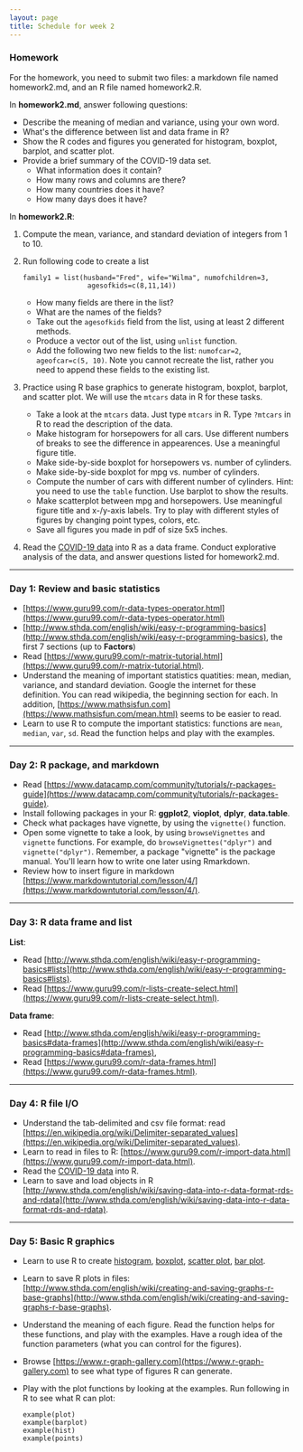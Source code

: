 ```yaml
---
layout: page
title: Schedule for week 2
---
```


### Homework

For the homework, you need to submit two files: a markdown file named homework2.md, and an R file named  homework2.R. 

In **homework2.md**, answer following questions: 

- Describe the meaning of median and variance, using your own word. 
- What's the difference between list and data frame in R?
- Show the R codes and figures you generated for histogram, boxplot, barplot, and scatter plot. 
- Provide a brief summary of the COVID-19 data set. 
	- What information does it contain? 
	- How many rows and columns are there? 
	- How many countries does it have? 
	- How many days does it have? 
 

In **homework2.R**:

1. Compute the mean, variance, and standard deviation of integers from 1 to 10.
2. Run following code to create a list 

	```
	family1 = list(husband="Fred", wife="Wilma", numofchildren=3,
					agesofkids=c(8,11,14))
	```
	- How many fields are there in the list?
	- What are the names of the fields?
	- Take out the `agesofkids` field from the list, using at least 2 different methods. 
	- Produce a vector out of the list, using `unlist` function.
	- Add the following two new fields to the list: `numofcar=2`, `ageofcar=c(5, 10)`. Note you cannot recreate the list, rather you need to append these fields to the existing list.               
	
4. Practice using R base graphics to generate histogram, boxplot, barplot, and scatter plot. We will use the `mtcars` data in R for these tasks. 
	- Take a look at the `mtcars` data. Just type `mtcars` in R. Type `?mtcars` in R to read the description of the data. 
	- Make histogram for horsepowers for all cars. Use different numbers of breaks to see the difference in appearences. Use a meaningful figure title.
	- Make side-by-side boxplot for horsepowers vs. number of cylinders. 
	- Make side-by-side boxplot for mpg vs. number of cylinders. 
	- Compute the number of cars with different number of cylinders. Hint: you need to use the `table` function. Use barplot to show the results. 
	- Make scatterplot between mpg and horsepowers. Use meaningful figure title and x-/y-axis labels. Try to play with different styles of figures by changing point types, colors, etc. 
	- Save all figures you made in pdf of size 5x5 inches. 
	
5. Read the [COVID-19 data](data/covid_19_clean_complete.csv) into R as a data frame. Conduct explorative analysis of the data, and answer questions listed for homework2.md. 


***

### Day 1: Review and basic statistics
- [https://www.guru99.com/r-data-types-operator.html](https://www.guru99.com/r-data-types-operator.html)
- [http://www.sthda.com/english/wiki/easy-r-programming-basics](http://www.sthda.com/english/wiki/easy-r-programming-basics), the first 7 sections (up to **Factors**)
- Read [https://www.guru99.com/r-matrix-tutorial.html](https://www.guru99.com/r-matrix-tutorial.html).
- Understand the meaning of important statistics quatities: mean, median, variance, and standard deviation. Google the internet for these definition. You can read wikipedia, the beginning section for each. In addition, [https://www.mathsisfun.com](https://www.mathsisfun.com/mean.html) seems to be easier to read. 
- Learn to use R to compute the important statistics: functions are ``mean``, ``median``, ``var``, ``sd``. Read the function helps and play with the examples. 

***

### Day 2: R package, and markdown
- Read [https://www.datacamp.com/community/tutorials/r-packages-guide](https://www.datacamp.com/community/tutorials/r-packages-guide).
- Install following packages in your R: **ggplot2**, **vioplot**, **dplyr**, **data.table**.
- Check what packages have vignette, by using the `vignette()` function. 
- Open some vignette to take a look, by using `browseVignettes` and `vignette` functions. For example, do `browseVignettes("dplyr")` and `vignette("dplyr")`. Remember, a package "vignette" is the package manual. You'll learn how to write one later using Rmarkdown. 
- Review how to insert figure in markdown [https://www.markdowntutorial.com/lesson/4/](https://www.markdowntutorial.com/lesson/4/). 

***

### Day 3: R data frame and list 
**List**:

- Read [http://www.sthda.com/english/wiki/easy-r-programming-basics#lists](http://www.sthda.com/english/wiki/easy-r-programming-basics#lists). 
- Read [https://www.guru99.com/r-lists-create-select.html](https://www.guru99.com/r-lists-create-select.html). 

**Data frame**:

- Read [http://www.sthda.com/english/wiki/easy-r-programming-basics#data-frames](http://www.sthda.com/english/wiki/easy-r-programming-basics#data-frames), 
- Read [https://www.guru99.com/r-data-frames.html](https://www.guru99.com/r-data-frames.html). 

***

### Day 4: R file I/O

- Understand the tab-delimited and csv file format: read [https://en.wikipedia.org/wiki/Delimiter-separated_values](https://en.wikipedia.org/wiki/Delimiter-separated_values). 
- Learn to read in files to R: [https://www.guru99.com/r-import-data.html](https://www.guru99.com/r-import-data.html). 
- Read the [COVID-19 data](data/covid_19_clean_complete.csv) into R. 
- Learn to save and load objects in R [http://www.sthda.com/english/wiki/saving-data-into-r-data-format-rds-and-rdata](http://www.sthda.com/english/wiki/saving-data-into-r-data-format-rds-and-rdata). 

***

### Day 5: Basic R graphics

- Learn to use R to create [histogram](https://www.statmethods.net/graphs/density.html), [boxplot](https://www.statmethods.net/graphs/boxplot.html), [scatter plot](https://www.statmethods.net/graphs/scatterplot.html), [bar plot](https://www.statmethods.net/graphs/bar.html). 
- Learn to save R plots in files: [http://www.sthda.com/english/wiki/creating-and-saving-graphs-r-base-graphs](http://www.sthda.com/english/wiki/creating-and-saving-graphs-r-base-graphs). 
- Understand the meaning of each figure. Read the function helps for these functions, and play with the examples. Have a rough idea of the function parameters (what you can control for the figures).
- Browse [https://www.r-graph-gallery.com](https://www.r-graph-gallery.com) to see what type of figures R can generate. 
- Play with the plot functions by looking at the examples. Run following in R to see what R can plot:

	```
	example(plot)
	example(barplot)
	example(hist)
	example(points)
	```

